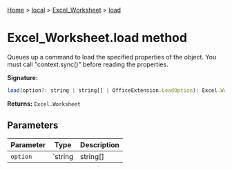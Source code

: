[Home](./index) &gt; [local](local.md) &gt; [Excel\_Worksheet](local.excel_worksheet.md) &gt; [load](local.excel_worksheet.load.md)

# Excel\_Worksheet.load method

Queues up a command to load the specified properties of the object. You must call "context.sync()" before reading the properties.

**Signature:**
```javascript
load(option?: string | string[] | OfficeExtension.LoadOption): Excel.Worksheet;
```
**Returns:** `Excel.Worksheet`

## Parameters

|  Parameter | Type | Description |
|  --- | --- | --- |
|  `option` | `string | string[] | OfficeExtension.LoadOption` |  |


